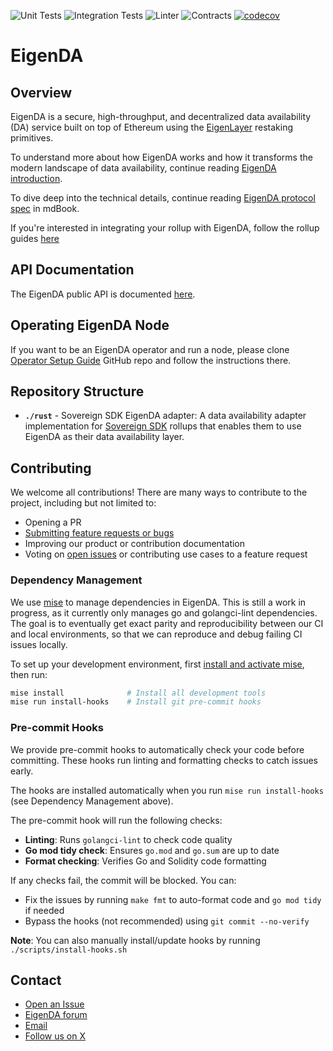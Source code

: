 ![Unit Tests](https://github.com/Layr-Labs/eigenda/actions/workflows/unit-tests.yml/badge.svg)
![Integration Tests](https://github.com/Layr-Labs/eigenda/actions/workflows/integration-tests.yml/badge.svg)
![Linter](https://github.com/Layr-Labs/eigenda/actions/workflows/golangci-lint.yml/badge.svg)
![Contracts](https://github.com/Layr-Labs/eigenda/actions/workflows/test-contracts.yml/badge.svg)
[![codecov](https://codecov.io/github/Layr-Labs/eigenda/graph/badge.svg?token=EKLGVKW1VN)](https://codecov.io/github/Layr-Labs/eigenda)

# EigenDA

## Overview

EigenDA is a secure, high-throughput, and decentralized data availability (DA) service built on top of Ethereum using the [EigenLayer](https://github.com/Layr-Labs/eigenlayer-contracts) restaking primitives.

To understand more about how EigenDA works and how it transforms the modern landscape of data availability, continue reading [EigenDA introduction](https://www.blog.eigenlayer.xyz/intro-to-eigenda-hyperscale-data-availability-for-rollups/).

To dive deep into the technical details, continue reading [EigenDA protocol spec](https://layr-labs.github.io/eigenda/) in mdBook.

If you're interested in integrating your rollup with EigenDA, follow the rollup guides [here](https://docs.eigencloud.xyz/products/eigenda/api/disperser-v2-API/overview)

## API Documentation

The EigenDA public API is documented [here](https://docs.eigencloud.xyz/products/eigenda/api/disperser-v2-API/overview).

## Operating EigenDA Node

If you want to be an EigenDA operator and run a node, please clone [Operator Setup Guide](https://github.com/Layr-Labs/eigenda-operator-setup) GitHub repo and follow the instructions there.

## Repository Structure

- **`./rust`** - Sovereign SDK EigenDA adapter: A data availability adapter implementation for [Sovereign SDK](https://github.com/Sovereign-Labs/sovereign-sdk) rollups that enables them to use EigenDA as their data availability layer.

## Contributing
We welcome all contributions! There are many ways to contribute to the project, including but not limited to:

- Opening a PR
- [Submitting feature requests or bugs](https://github.com/Layr-Labs/eigenda/issues/new/choose)
- Improving our product or contribution documentation
- Voting on [open issues](https://github.com/Layr-Labs/eigenda/issues) or
  contributing use cases to a feature request

### Dependency Management

We use [mise](https://mise.jdx.dev/) to manage dependencies in EigenDA. This is still a work in progress, as it currently only manages go and golangci-lint dependencies.
The goal is to eventually get exact parity and reproducibility between our CI and local environments, so that we can reproduce and debug failing CI issues locally.

To set up your development environment, first [install and activate mise](https://mise.jdx.dev/getting-started.html), then run:

```bash
mise install              # Install all development tools
mise run install-hooks    # Install git pre-commit hooks
```

### Pre-commit Hooks

We provide pre-commit hooks to automatically check your code before committing. These hooks run linting and formatting checks to catch issues early.

The hooks are installed automatically when you run `mise run install-hooks` (see Dependency Management above).

The pre-commit hook will run the following checks:
- **Linting**: Runs `golangci-lint` to check code quality
- **Go mod tidy check**: Ensures `go.mod` and `go.sum` are up to date
- **Format checking**: Verifies Go and Solidity code formatting

If any checks fail, the commit will be blocked. You can:
- Fix the issues by running `make fmt` to auto-format code and `go mod tidy` if needed
- Bypass the hooks (not recommended) using `git commit --no-verify`

**Note**: You can also manually install/update hooks by running `./scripts/install-hooks.sh`

## Contact

- [Open an Issue](https://github.com/Layr-Labs/eigenda/issues/new/choose)
- [EigenDA forum](https://forum.eigenlayer.xyz/c/eigenda-research/36)
- [Email](mailto:eigenda-support@eigenlabs.org)
- [Follow us on X](https://x.com/eigen_da)
